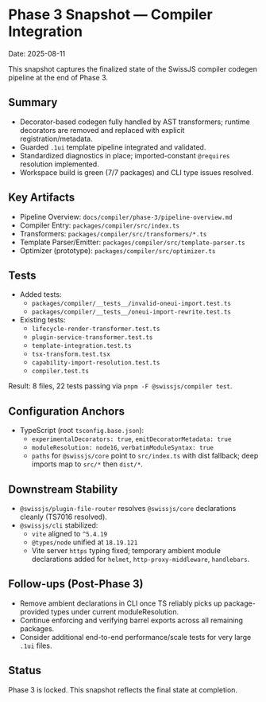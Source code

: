<!--
Copyright (c) 2024 Themba Mzumara
This file is part of SwissJS Framework. All rights reserved.
Licensed under the MIT License. See LICENSE in the project root for license information.
-->

# Phase 3 Snapshot — Compiler Integration

Date: 2025-08-11

This snapshot captures the finalized state of the SwissJS compiler codegen pipeline at the end of Phase 3.

## Summary

- Decorator-based codegen fully handled by AST transformers; runtime decorators are removed and replaced with explicit registration/metadata.
- Guarded `.1ui` template pipeline integrated and validated.
- Standardized diagnostics in place; imported-constant `@requires` resolution implemented.
- Workspace build is green (7/7 packages) and CLI type issues resolved.

## Key Artifacts

- Pipeline Overview: `docs/compiler/phase-3/pipeline-overview.md`
- Compiler Entry: `packages/compiler/src/index.ts`
- Transformers: `packages/compiler/src/transformers/*.ts`
- Template Parser/Emitter: `packages/compiler/src/template-parser.ts`
- Optimizer (prototype): `packages/compiler/src/optimizer.ts`

## Tests

- Added tests:
  - `packages/compiler/__tests__/invalid-oneui-import.test.ts`
  - `packages/compiler/__tests__/oneui-import-rewrite.test.ts`
- Existing tests:
  - `lifecycle-render-transformer.test.ts`
  - `plugin-service-transformer.test.ts`
  - `template-integration.test.ts`
  - `tsx-transform.test.tsx`
  - `capability-import-resolution.test.ts`
  - `compiler.test.ts`

Result: 8 files, 22 tests passing via `pnpm -F @swissjs/compiler test`.

## Configuration Anchors

- TypeScript (root `tsconfig.base.json`):
  - `experimentalDecorators: true`, `emitDecoratorMetadata: true`
  - `moduleResolution: node16`, `verbatimModuleSyntax: true`
  - `paths` for `@swissjs/core` point to `src/index.ts` with dist fallback; deep imports map to `src/*` then `dist/*`.

## Downstream Stability

- `@swissjs/plugin-file-router` resolves `@swissjs/core` declarations cleanly (TS7016 resolved).
- `@swissjs/cli` stabilized:
  - `vite` aligned to `^5.4.19`
  - `@types/node` unified at `18.19.121`
  - Vite server `https` typing fixed; temporary ambient module declarations added for `helmet`, `http-proxy-middleware`, `handlebars`.

## Follow-ups (Post-Phase 3)

- Remove ambient declarations in CLI once TS reliably picks up package-provided types under current moduleResolution.
- Continue enforcing and verifying barrel exports across all remaining packages.
- Consider additional end-to-end performance/scale tests for very large `.1ui` files.

## Status

Phase 3 is locked. This snapshot reflects the final state at completion.
